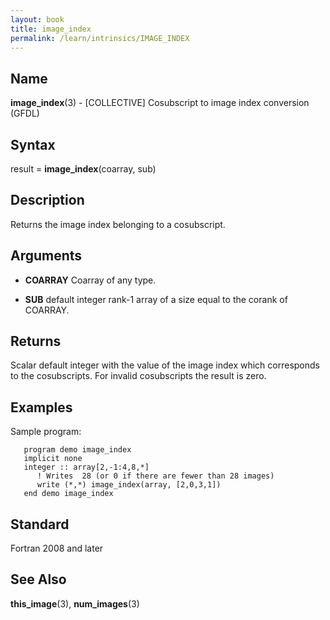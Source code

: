 ```yaml
---
layout: book
title: image_index
permalink: /learn/intrinsics/IMAGE_INDEX
---
```

## __Name__

__image\_index__(3) - \[COLLECTIVE\] Cosubscript to image index conversion
(GFDL)

## __Syntax__

result = __image\_index__(coarray, sub)

## __Description__

Returns the image index belonging to a cosubscript.

## __Arguments__

  - __COARRAY__
    Coarray of any type.

  - __SUB__
    default integer rank-1 array of a size equal to the corank of
    COARRAY.

## __Returns__

Scalar default integer with the value of the image index which
corresponds to the cosubscripts. For invalid cosubscripts the result is
zero.

## __Examples__

Sample program:

```
   program demo image_index
   implicit none
   integer :: array[2,-1:4,8,*]
      ! Writes  28 (or 0 if there are fewer than 28 images)
      write (*,*) image_index(array, [2,0,3,1])
   end demo image_index
```

## __Standard__

Fortran 2008 and later

## __See Also__

__this\_image__(3), __num\_images__(3)
